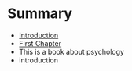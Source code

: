 # Summary

* [Introduction](README.md)
* [First Chapter](chapter1.md)
* This is a book about psychology
* introduction

